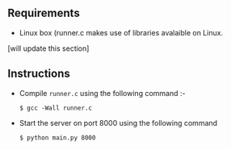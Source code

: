 
Requirements
------------

- Linux box (runner.c makes use of libraries avalaible on Linux.

[will update this section]


Instructions
------------

- Compile `runner.c` using the following command :-

    `$ gcc -Wall runner.c`

- Start the server on port 8000 using the following command    

    `$ python main.py 8000`

